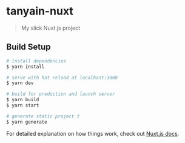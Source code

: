 # tanyain-nuxt

> My slick Nuxt.js project

## Build Setup

```bash
# install dependencies
$ yarn install

# serve with hot reload at localhost:3000
$ yarn dev

# build for production and launch server
$ yarn build
$ yarn start

# generate static project t
$ yarn generate
```

For detailed explanation on how things work, check out [Nuxt.js docs](https://nuxtjs.org).
